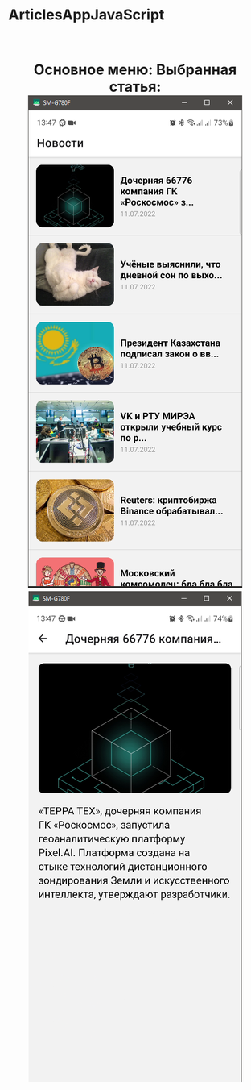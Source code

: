 # ArticlesAppJavaScript


<br/>
<h1 align="center">Основное меню:                      Выбранная статья:
<br/>
<img src="https://github.com/SokolovAndr/ArticlesAppJavaScript/blob/master/MainMenu.PNG"/>
<img src="https://github.com/SokolovAndr/ArticlesAppJavaScript/blob/master/Article.PNG"/></h1>
